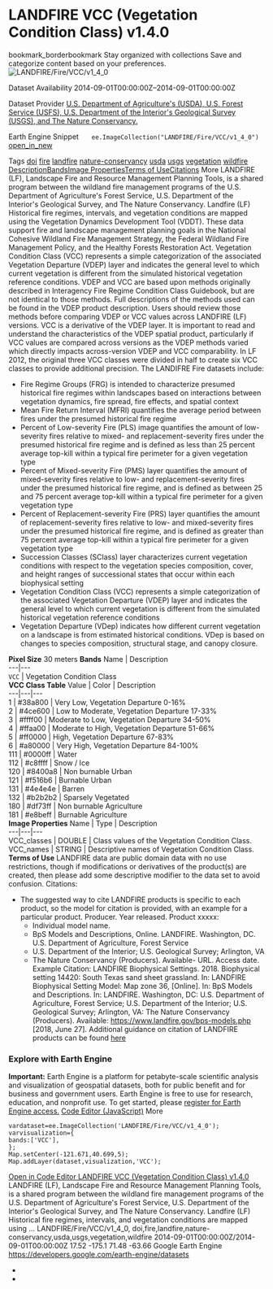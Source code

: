  
#  LANDFIRE VCC (Vegetation Condition Class) v1.4.0 
bookmark_borderbookmark Stay organized with collections  Save and categorize content based on your preferences.
![LANDFIRE/Fire/VCC/v1_4_0](https://developers.google.com/earth-engine/datasets/images/LANDFIRE/LANDFIRE_Fire_VCC_v1_4_0_sample.png) 

Dataset Availability
    2014-09-01T00:00:00Z–2014-09-01T00:00:00Z 

Dataset Provider
     [ U.S. Department of Agriculture's (USDA), U.S. Forest Service (USFS), U.S. Department of the Interior's Geological Survey (USGS), and The Nature Conservancy. ](https://landfire.gov/) 

Earth Engine Snippet
     `    ee.ImageCollection("LANDFIRE/Fire/VCC/v1_4_0")   ` [ open_in_new ](https://code.earthengine.google.com/?scriptPath=Examples:Datasets/LANDFIRE/LANDFIRE_Fire_VCC_v1_4_0) 

Tags
     [doi](https://developers.google.com/earth-engine/datasets/tags/doi) [fire](https://developers.google.com/earth-engine/datasets/tags/fire) [landfire](https://developers.google.com/earth-engine/datasets/tags/landfire) [nature-conservancy](https://developers.google.com/earth-engine/datasets/tags/nature-conservancy) [usda](https://developers.google.com/earth-engine/datasets/tags/usda) [usgs](https://developers.google.com/earth-engine/datasets/tags/usgs) [vegetation](https://developers.google.com/earth-engine/datasets/tags/vegetation) [wildfire](https://developers.google.com/earth-engine/datasets/tags/wildfire)
[Description](https://developers.google.com/earth-engine/datasets/catalog/LANDFIRE_Fire_VCC_v1_4_0#description)[Bands](https://developers.google.com/earth-engine/datasets/catalog/LANDFIRE_Fire_VCC_v1_4_0#bands)[Image Properties](https://developers.google.com/earth-engine/datasets/catalog/LANDFIRE_Fire_VCC_v1_4_0#image-properties)[Terms of Use](https://developers.google.com/earth-engine/datasets/catalog/LANDFIRE_Fire_VCC_v1_4_0#terms-of-use)[Citations](https://developers.google.com/earth-engine/datasets/catalog/LANDFIRE_Fire_VCC_v1_4_0#citations) More
LANDFIRE (LF), Landscape Fire and Resource Management Planning Tools, is a shared program between the wildland fire management programs of the U.S. Department of Agriculture's Forest Service, U.S. Department of the Interior's Geological Survey, and The Nature Conservancy.
Landfire (LF) Historical fire regimes, intervals, and vegetation conditions are mapped using the Vegetation Dynamics Development Tool (VDDT). These data support fire and landscape management planning goals in the National Cohesive Wildland Fire Management Strategy, the Federal Wildland Fire Management Policy, and the Healthy Forests Restoration Act.
Vegetation Condition Class (VCC) represents a simple categorization of the associated Vegetation Departure (VDEP) layer and indicates the general level to which current vegetation is different from the simulated historical vegetation reference conditions. VDEP and VCC are based upon methods originally described in Interagency Fire Regime Condition Class Guidebook, but are not identical to those methods. Full descriptions of the methods used can be found in the VDEP product description. Users should review those methods before comparing VDEP or VCC values across LANDFIRE (LF) versions. VCC is a derivative of the VDEP layer. It is important to read and understand the characteristics of the VDEP spatial product, particularly if VCC values are compared across versions as the VDEP methods varied which directly impacts across-version VDEP and VCC comparability. In LF 2012, the original three VCC classes were divided in half to create six VCC classes to provide additional precision.
The LANDIFRE Fire datasets include:
  * Fire Regime Groups (FRG) is intended to characterize presumed historical fire regimes within landscapes based on interactions between vegetation dynamics, fire spread, fire effects, and spatial context
  * Mean Fire Return Interval (MFRI) quantifies the average period between fires under the presumed historical fire regime
  * Percent of Low-severity Fire (PLS) image quantifies the amount of low-severity fires relative to mixed- and replacement-severity fires under the presumed historical fire regime and is defined as less than 25 percent average top-kill within a typical fire perimeter for a given vegetation type
  * Percent of Mixed-severity Fire (PMS) layer quantifies the amount of mixed-severity fires relative to low- and replacement-severity fires under the presumed historical fire regime, and is defined as between 25 and 75 percent average top-kill within a typical fire perimeter for a given vegetation type
  * Percent of Replacement-severity Fire (PRS) layer quantifies the amount of replacement-severity fires relative to low- and mixed-severity fires under the presumed historical fire regime, and is defined as greater than 75 percent average top-kill within a typical fire perimeter for a given vegetation type
  * Succession Classes (SClass) layer characterizes current vegetation conditions with respect to the vegetation species composition, cover, and height ranges of successional states that occur within each biophysical setting
  * Vegetation Condition Class (VCC) represents a simple categorization of the associated Vegetation Departure (VDEP) layer and indicates the general level to which current vegetation is different from the simulated historical vegetation reference conditions
  * Vegetation Departure (VDep) indicates how different current vegetation on a landscape is from estimated historical conditions. VDep is based on changes to species composition, structural stage, and canopy closure.


**Pixel Size** 30 meters 
**Bands**
Name | Description  
---|---  
`VCC` | Vegetation Condition Class  
**VCC Class Table**
Value | Color | Description  
---|---|---  
1 | #38a800 | Very Low, Vegetation Departure 0-16%  
2 | #4ce600 | Low to Moderate, Vegetation Departure 17-33%  
3 | #ffff00 | Moderate to Low, Vegetation Departure 34-50%  
4 | #ffaa00 | Moderate to High, Vegetation Departure 51-66%  
5 | #ff0000 | High, Vegetation Departure 67-83%  
6 | #a80000 | Very High, Vegetation Departure 84-100%  
111 | #0000ff | Water  
112 | #c8ffff | Snow / Ice  
120 | #8400a8 | Non burnable Urban  
121 | #f516b6 | Burnable Urban  
131 | #4e4e4e | Barren  
132 | #b2b2b2 | Sparsely Vegetated  
180 | #df73ff | Non burnable Agriculture  
181 | #e8beff | Burnable Agriculture  
**Image Properties**
Name | Type | Description  
---|---|---  
VCC_classes | DOUBLE | Class values of the Vegetation Condition Class.  
VCC_names | STRING | Descriptive names of Vegetation Condition Class.  
**Terms of Use**
LANDFIRE data are public domain data with no use restrictions, though if modifications or derivatives of the product(s) are created, then please add some descriptive modifier to the data set to avoid confusion.
Citations:
  * The suggested way to cite LANDFIRE products is specific to each product, so the model for citation is provided, with an example for a particular product. Producer. Year released. Product xxxxx:
    * Individual model name.
    * BpS Models and Descriptions, Online. LANDFIRE. Washington, DC. U.S. Department of Agriculture, Forest Service
    * U.S. Department of the Interior; U.S. Geological Survey; Arlington, VA
    * The Nature Conservancy (Producers). Available- URL. Access date.
Example Citation: LANDFIRE Biophysical Settings. 2018. Biophysical setting 14420: South Texas sand sheet grassland. In: LANDFIRE Biophysical Setting Model: Map zone 36, [Online]. In: BpS Models and Descriptions. In: LANDFIRE. Washington, DC: U.S. Department of Agriculture, Forest Service; U.S. Department of the Interior; U.S. Geological Survey; Arlington, VA: The Nature Conservancy (Producers). Available: <https://www.landfire.gov/bps-models.php> [2018, June 27]. Additional guidance on citation of LANDFIRE products can be found [here](https://landfire.gov/data/citation)


### Explore with Earth Engine
**Important:** Earth Engine is a platform for petabyte-scale scientific analysis and visualization of geospatial datasets, both for public benefit and for business and government users. Earth Engine is free to use for research, education, and nonprofit use. To get started, please [register for Earth Engine access.](https://console.cloud.google.com/earth-engine)
[Code Editor (JavaScript)](https://developers.google.com/earth-engine/datasets/catalog/LANDFIRE_Fire_VCC_v1_4_0#code-editor-javascript-sample) More
```
vardataset=ee.ImageCollection('LANDFIRE/Fire/VCC/v1_4_0');
varvisualization={
bands:['VCC'],
};
Map.setCenter(-121.671,40.699,5);
Map.addLayer(dataset,visualization,'VCC');
```
[ Open in Code Editor ](https://code.earthengine.google.com/?scriptPath=Examples:Datasets/LANDFIRE/LANDFIRE_Fire_VCC_v1_4_0)
[ LANDFIRE VCC (Vegetation Condition Class) v1.4.0 ](https://developers.google.com/earth-engine/datasets/catalog/LANDFIRE_Fire_VCC_v1_4_0)
LANDFIRE (LF), Landscape Fire and Resource Management Planning Tools, is a shared program between the wildland fire management programs of the U.S. Department of Agriculture's Forest Service, U.S. Department of the Interior's Geological Survey, and The Nature Conservancy. Landfire (LF) Historical fire regimes, intervals, and vegetation conditions are mapped using …
LANDFIRE/Fire/VCC/v1_4_0, doi,fire,landfire,nature-conservancy,usda,usgs,vegetation,wildfire 
2014-09-01T00:00:00Z/2014-09-01T00:00:00Z
17.52 -175.1 71.48 -63.66 
Google Earth Engine
https://developers.google.com/earth-engine/datasets
  * [ ](https://doi.org/https://landfire.gov/)
  * [ ](https://doi.org/https://developers.google.com/earth-engine/datasets/catalog/LANDFIRE_Fire_VCC_v1_4_0)


